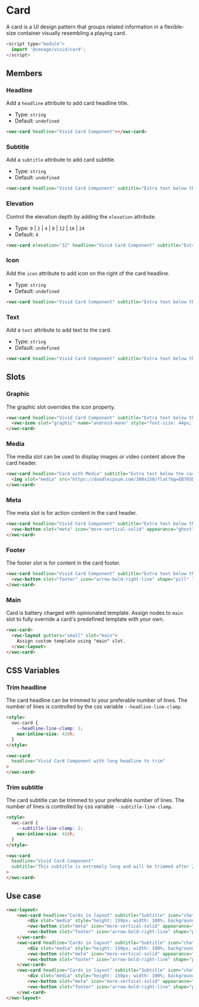 # Card

A card is a UI design pattern that groups related information in a flexible-size container visually resembling a playing card.

```js
<script type="module">
  import '@vonage/vivid/card';
</script>
```

## Members

### Headline

Add a `headline` attribute to add card headline title.

- Type: `string`
- Default: `undefined`

```html preview
<vwc-card headline="Vivid Card Component"></vwc-card>
```

### Subtitle

Add a `subtitle` attribute to add card subtitle.

- Type: `string`
- Default: `undefined`

```html preview
<vwc-card headline="Vivid Card Component" subtitle="Extra text below the card headline"></vwc-card>
```

### Elevation

Control the elevation depth by adding the `elevation` attribute.

- Type: `0` | `2` | `4` | `8` | `12` | `16` | `24`
- Default: `4`

```html preview
<vwc-card elevation="12" headline="Vivid Card Component" subtitle="Extra text below the card headline"></vwc-card>
```

### Icon

Add the `icon` attribute to add icon on the right of the card headline.

- Type: `string`
- Default: `undefined`

```html preview
<vwc-card headline="Vivid Card Component" subtitle="Extra text below the card headline" icon="chat-line"></vwc-card>
```

### Text

Add a `text` attribute to add text to the card.

- Type: `string`
- Default: `undefined`

```html preview
<vwc-card headline="Vivid Card Component" subtitle="Extra text below the card headline" text="The card can contain multiple lines of text."></vwc-card>
```

## Slots

### Graphic

The graphic slot overrides the icon property.

```html preview
<vwc-card headline="Vivid Card Component" subtitle="Extra text below the card headline">
  <vwc-icon slot="graphic" name="android-mono" style="font-size: 44px; color: #A4C439" ></vwc-icon>
</vwc-card>
```

### Media

The media slot can be used to display images or video content above the card header.

```html preview
<vwc-card headline="Card with Media" subtitle="Extra text below the card headline" style="max-inline-size: 300px">
  <img slot="media" src="https://doodleipsum.com/300x150/flat?bg=EB765D&amp;i=7d5ed3bc0c215d1359b2a63d03cf1540" alt="Sitting on Floor"style="width: 100%; height: 150px; object-fit: cover;"/>
</vwc-card>
```

### Meta

The meta slot is for action content in the card header.

```html preview
<vwc-card headline="Vivid Card Component" subtitle="Extra text below the card headline">
  <vwc-button slot="meta" icon="more-vertical-solid" appearance="ghost"></vwc-button>
</vwc-card>
```

### Footer

The footer slot is for content in the card footer.

```html preview
<vwc-card headline="Vivid Card Component" subtitle="Extra text below the card headline">
  <vwc-button slot="footer" icon="arrow-bold-right-line" shape="pill" label="Action" appearance="outlined"></vwc-button>
</vwc-card>
```

### Main

Card is battery charged with opinionated template.
Assign nodes to `main` slot to fully override a card's predefined template with your own.

```html preview
<vwc-card>
  <vwc-layout gutters="small" slot="main">
    Assign custom template using "main" slot.
  </vwc-layout>
</vwc-card>
```

## CSS Variables

### Trim headline

The card headline can be trimmed to your preferable number of lines.
The number of lines is controlled by the css variable `--headline-line-clamp`.

```html preview
<style>
  vwc-card {
    --headline-line-clamp: 1;
    max-inline-size: 42ch;
  }
</style>

<vwc-card
  headline="Vivid Card Component with long headline to trim"
>
</vwc-card>
```

### Trim subtitle

The card subtitle can be trimmed to your preferable number of lines.
The number of lines is controlled by css variable `--subtitle-line-clamp`.

```html preview
<style>
  vwc-card {
    --subtitle-line-clamp: 2;
    max-inline-size: 42ch;
  }
</style>

<vwc-card
  headline="Vivid Card Component"
  subtitle="This subtitle is extremely long and will be trimmed after 2 lines. This way you can control the size of the card."
>
</vwc-card>
```

## Use case
```html preview
<vwc-layout>
	<vwc-card headline="Cards in layout" subtitle="Subtitle" icon="chat-line" text="Here is the card's text.">
		<div slot="media" style="height: 150px; width: 100%; background-color: rebeccapurple;"></div>
		<vwc-button slot="meta" icon="more-vertical-solid" appearance="ghost"></vwc-button>
		<vwc-button slot="footer" icon="arrow-bold-right-line" shape="pill" label="Action" appearance="outlined"></vwc-button>
	</vwc-card>
	<vwc-card headline="Cards in layout" subtitle="Subtitle" icon="chat-line" text="Here is the card's text.">
		<div slot="media" style="height: 150px; width: 100%; background-color: rebeccapurple;"></div>
		<vwc-button slot="meta" icon="more-vertical-solid" appearance="ghost"></vwc-button>
		<vwc-button slot="footer" icon="arrow-bold-right-line" shape="pill" label="Action" appearance="outlined"></vwc-button>
	</vwc-card>
	<vwc-card headline="Cards in layout" subtitle="Subtitle" icon="chat-line" text="Here is the card's text.">
		<div slot="media" style="height: 150px; width: 100%; background-color: rebeccapurple;"></div>
		<vwc-button slot="meta" icon="more-vertical-solid" appearance="ghost"></vwc-button>
		<vwc-button slot="footer" icon="arrow-bold-right-line" shape="pill" label="Action" appearance="outlined"></vwc-button>
	</vwc-card>
</vwc-layout>
```
